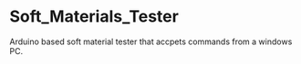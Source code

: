 # Soft_Materials_Tester
Arduino based soft material tester that accpets commands from a windows PC.
